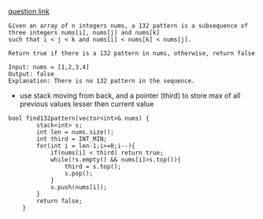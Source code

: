 [question link](https://leetcode.com/problems/132-pattern/)
```
Given an array of n integers nums, a 132 pattern is a subsequence of three integers nums[i], nums[j] and nums[k]
such that i < j < k and nums[i] < nums[k] < nums[j].

Return true if there is a 132 pattern in nums, otherwise, return false
```
```
Input: nums = [1,2,3,4]
Output: false
Explanation: There is no 132 pattern in the sequence.
```
- use stack moving from back, and a pointer (third) to store max of all previous values lesser then current value
```
bool find132pattern(vector<int>& nums) {
        stack<int> s;
        int len = nums.size();
        int third = INT_MIN;
        for(int i = len-1;i>=0;i--){
            if(nums[i] < third) return true;
            while(!s.empty() && nums[i]>s.top()){
                third = s.top();
                s.pop();
            }
            s.push(nums[i]);
        }
        return false;
    }
```
